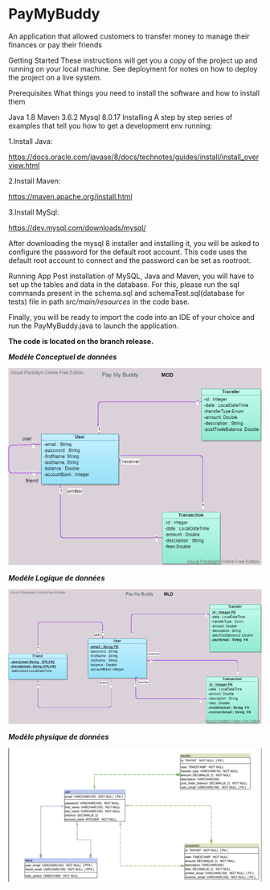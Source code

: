 # PayMyBuddy

An application that allowed customers to transfer money to manage their finances or pay their friends

Getting Started
These instructions will get you a copy of the project up and running on your local machine. See deployment for notes on how to deploy the project on a live system.

Prerequisites
What things you need to install the software and how to install them

Java 1.8
Maven 3.6.2
Mysql 8.0.17
Installing
A step by step series of examples that tell you how to get a development env running:

1.Install Java:

https://docs.oracle.com/javase/8/docs/technotes/guides/install/install_overview.html

2.Install Maven:

https://maven.apache.org/install.html

3.Install MySql:

https://dev.mysql.com/downloads/mysql/

After downloading the mysql 8 installer and installing it, you will be asked to configure the password for the default root account. This code uses the default root account to connect and the password can be set as rootroot.

Running App
Post installation of MySQL, Java and Maven, you will have to set up the tables and data in the database. For this, please run the sql commands present in the schema.sql and schemaTest.sql(database for tests) file in path _src/main/resources_ in the code base.

Finally, you will be ready to import the code into an IDE of your choice and run the PayMyBuddy.java to launch the application.

**The code is located on the branch release.**

**_Modèle Conceptuel de données_**

![img.png](img.png)

**_Modèle Logique de données_**

![img_1.png](img_1.png)

**_Modèle physique de données_**

![img_3.png](img_3.png)